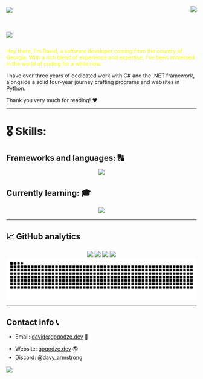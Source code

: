<img align="center" src="https://capsule-render.vercel.app/api?type=waving&height=100&color=gradient&section=header">
<img align="right" src="https://visitor-badge.laobi.icu/badge?page_id=Davy-G.visitor-badge&left_color=blue&right_color=red" />

# <img src="https://readme-typing-svg.demolab.com/?lines=Welcome+to+my+github+page;I+hope+you'll+like+it!">







<p style="color: #f4fc03;">
Hey there, I'm David, a software developer coming from the country of Georgia. With a rich blend of experience and expertise, I've been immersed in the world of coding for a while now.
  
I have over three years of dedicated work with C# and the .NET framework, alongside a solid four-year journey crafting programs and websites in Python.

Thank you very much for reading! ♥
</p>

<hr>

# 🎖️ Skills:

## Frameworks and languages: 🔠
<p align="center">
  <a href="https://skillicons.dev">
    <img src="https://skillicons.dev/icons?i=py,cs,cpp,html,tailwind,bootstrap,css,js,ts,dotnet,sqlite"/>
  </a>
</p>

## Currently learning: 🎓
  <p align="center">
    <a href="https://skillicons.dev">
      <img src="https://skillicons.dev/icons?i=rust,c,php,react,java"/>
    </a>
  </p>
  
<hr>



## 📈 GitHub analytics


<p align="center">
        <img src="https://streak-stats.demolab.com/?user=Davy-G&theme=tokyonight"/>
        <img src="https://github-profile-summary-cards.vercel.app/api/cards/profile-details?username=Davy-G&theme=tokyonight">
        <img src="https://github-profile-summary-cards.vercel.app/api/cards/repos-per-language?username=Davy-G&theme=tokyonight">
        <img src="https://github-profile-summary-cards.vercel.app/api/cards/most-commit-language?username=Davy-G&theme=tokyonight">
        <picture>
          <source media="(prefers-color-scheme: dark)" srcset="https://raw.githubusercontent.com/Davy-G/Davy-G/output/github-contribution-grid-snake-dark.svg">
          <source media="(prefers-color-scheme: light)" srcset="https://raw.githubusercontent.com/Davy-G/Davy-G/output/github-contribution-grid-snake.svg">
          <img alt="github contribution grid snake animation" src="https://raw.githubusercontent.com/Davy-G/Davy-G/output/github-contribution-grid-snake.svg">
        </picture>
</p>

<hr>

## Contact info 📞
 - Email: david@gogodze.dev 📩
 + Website:  [gogodze.dev](https://gogodze.dev) 🌎
 + Discord: @davy_armstrong
<img align="center" src="https://capsule-render.vercel.app/api?type=waving&height=100&color=gradient&section=footer">













